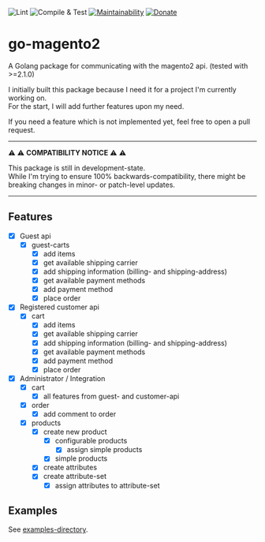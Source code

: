 ![Lint](https://github.com/Hermsi1337/go-magento2/workflows/Lint/badge.svg?branch=master)
![Compile & Test](https://github.com/Hermsi1337/go-magento2/workflows/Compile%20&%20Test/badge.svg?branch=master)
[![Maintainability](https://api.codeclimate.com/v1/badges/f9e75064d22478ed207f/maintainability)](https://codeclimate.com/github/Hermsi1337/go-magento2/maintainability)
[![Donate](https://img.shields.io/badge/Donate-PayPal-yellow.svg)](https://www.paypal.com/cgi-bin/webscr?cmd=_s-xclick&hosted_button_id=T85UYT37P3YNJ&source=url)

# go-magento2
A Golang package for communicating with the magento2 api. (tested with >=2.1.0)
   
I initially built this package because I need it for a project I'm currently working on.  
For the start, I will add further features upon my need.

If you need a feature which is not implemented yet, feel free to open a pull request.  

---

:warning: :warning: **COMPATIBILITY NOTICE** :warning: :warning:

This package is still in development-state.  
While I'm trying to ensure 100% backwards-compatibility, there might be breaking changes in minor- or patch-level updates.

---

## Features
* [x] Guest api
  * [x] guest-carts
    - [x] add items
    - [x] get available shipping carrier
    - [x] add shipping information (billing- and shipping-address)
    - [x] get available payment methods
    - [x] add payment method
    - [x] place order
* [x] Registered customer api
  * [x] cart
    - [x] add items
    - [x] get available shipping carrier
    - [x] add shipping information (billing- and shipping-address)
    - [x] get available payment methods
    - [x] add payment method
    - [x] place order
* [x] Administrator / Integration
  * [x] cart
    - [x] all features from guest- and customer-api
  * [x] order
    - [x] add comment to order
  * [x] products
    - [x] create new product
        - [x] configurable products
            - [x] assign simple products
        - [x] simple products
    - [x] create attributes
    - [x] create attribute-set
      - [x] assign attributes to attribute-set

## Examples
See [examples-directory](examples/).
